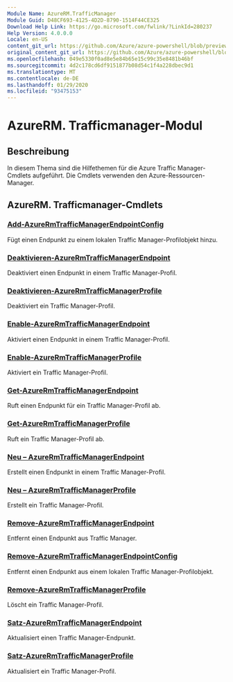 ```yaml
---
Module Name: AzureRM.TrafficManager
Module Guid: D48CF693-4125-4D2D-8790-1514F44CE325
Download Help Link: https://go.microsoft.com/fwlink/?LinkId=280237
Help Version: 4.0.0.0
Locale: en-US
content_git_url: https://github.com/Azure/azure-powershell/blob/preview/src/ResourceManager/TrafficManager/Commands.TrafficManager2/help/AzureRM.TrafficManager.md
original_content_git_url: https://github.com/Azure/azure-powershell/blob/preview/src/ResourceManager/TrafficManager/Commands.TrafficManager2/help/AzureRM.TrafficManager.md
ms.openlocfilehash: 049e5330f0ad8e5e84b65e15c99c35e8481b46bf
ms.sourcegitcommit: 4d2c178cd6df9151877b08d54c1f4a228dbec9d1
ms.translationtype: MT
ms.contentlocale: de-DE
ms.lasthandoff: 01/29/2020
ms.locfileid: "93475153"
---
```

# AzureRM. Trafficmanager-Modul
## Beschreibung
In diesem Thema sind die Hilfethemen für die Azure Traffic Manager-Cmdlets aufgeführt. Die Cmdlets verwenden den Azure-Ressourcen-Manager.

## AzureRM. Trafficmanager-Cmdlets
### [Add-AzureRmTrafficManagerEndpointConfig](Add-AzureRmTrafficManagerEndpointConfig.md)
Fügt einen Endpunkt zu einem lokalen Traffic Manager-Profilobjekt hinzu.

### [Deaktivieren-AzureRmTrafficManagerEndpoint](Disable-AzureRmTrafficManagerEndpoint.md)
Deaktiviert einen Endpunkt in einem Traffic Manager-Profil.

### [Deaktivieren-AzureRmTrafficManagerProfile](Disable-AzureRmTrafficManagerProfile.md)
Deaktiviert ein Traffic Manager-Profil.

### [Enable-AzureRmTrafficManagerEndpoint](Enable-AzureRmTrafficManagerEndpoint.md)
Aktiviert einen Endpunkt in einem Traffic Manager-Profil.

### [Enable-AzureRmTrafficManagerProfile](Enable-AzureRmTrafficManagerProfile.md)
Aktiviert ein Traffic Manager-Profil.

### [Get-AzureRmTrafficManagerEndpoint](Get-AzureRmTrafficManagerEndpoint.md)
Ruft einen Endpunkt für ein Traffic Manager-Profil ab.

### [Get-AzureRmTrafficManagerProfile](Get-AzureRmTrafficManagerProfile.md)
Ruft ein Traffic Manager-Profil ab.

### [Neu – AzureRmTrafficManagerEndpoint](New-AzureRmTrafficManagerEndpoint.md)
Erstellt einen Endpunkt in einem Traffic Manager-Profil.

### [Neu – AzureRmTrafficManagerProfile](New-AzureRmTrafficManagerProfile.md)
Erstellt ein Traffic Manager-Profil.

### [Remove-AzureRmTrafficManagerEndpoint](Remove-AzureRmTrafficManagerEndpoint.md)
Entfernt einen Endpunkt aus Traffic Manager.

### [Remove-AzureRmTrafficManagerEndpointConfig](Remove-AzureRmTrafficManagerEndpointConfig.md)
Entfernt einen Endpunkt aus einem lokalen Traffic Manager-Profilobjekt.

### [Remove-AzureRmTrafficManagerProfile](Remove-AzureRmTrafficManagerProfile.md)
Löscht ein Traffic Manager-Profil.

### [Satz-AzureRmTrafficManagerEndpoint](Set-AzureRmTrafficManagerEndpoint.md)
Aktualisiert einen Traffic Manager-Endpunkt.

### [Satz-AzureRmTrafficManagerProfile](Set-AzureRmTrafficManagerProfile.md)
Aktualisiert ein Traffic Manager-Profil.

